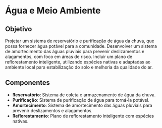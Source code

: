 
# Água e Meio Ambiente

## Objetivo
Projetar um sistema de reservatório e purificação de água da chuva, que possa fornecer água potável para a comunidade. Desenvolver um sistema de amortecimento das águas pluviais para prevenir deslizamentos e alagamentos, com foco em áreas de risco. Incluir um plano de reflorestamento inteligente, utilizando espécies nativas e adaptadas ao ambiente local para estabilização do solo e melhoria da qualidade do ar.

## Componentes
- **Reservatório**: Sistema de coleta e armazenamento de água da chuva.
- **Purificação**: Sistema de purificação de água para torná-la potável.
- **Amortecimento**: Sistema de amortecimento das águas pluviais para prevenir deslizamentos e alagamentos.
- **Reflorestamento**: Plano de reflorestamento inteligente com espécies nativas.
